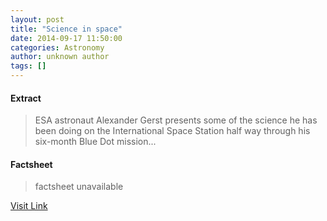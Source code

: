 ```yaml
---
layout: post
title: "Science in space"
date: 2014-09-17 11:50:00
categories: Astronomy
author: unknown author
tags: []
---
```



#### Extract
>ESA astronaut Alexander Gerst presents some of the science he has been doing on the International Space Station half way through his six-month Blue Dot mission...

#### Factsheet
>factsheet unavailable

[Visit Link](http://www.esa.int/Our_Activities/Human_Spaceflight/Blue_dot/Highlights/Science_in_space)


